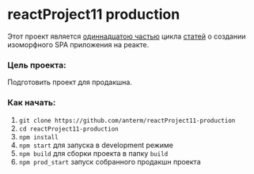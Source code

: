 # reactProject11 production

Этот проект является <a href='https://reactkitchen.wordpress.com/reactproject-v11-production/'>одиннадцатою частью</a> цикла <a href='https://reactkitchen.wordpress.com/spa-react-project/'>статей</a> о создании изоморфного SPA приложения на реакте.

### Цель проекта:

Подготовить проект для продакшна.

### Как начать:

1. `git clone https://github.com/anterm/reactProject11-production`
1. `cd reactProject11-production`
1. `npm install`
1. `npm start` для запуска в development режиме
1. `npm build` для сборки проекта в папку `build`
1. `npm prod_start` запуск собранного продакшн проекта